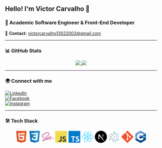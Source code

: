 ## Hello! I'm Victor Carvalho 👋  
### 🚀 Academic Software Engineer & Front-End Developer  

📩 **Contact:** [victorcarvalho13022002@gmail.com](mailto:victorcarvalho13022002@gmail.com)  

---

### 📊 GitHub Stats  
<div align="center">
  <a href="https://github.com/vitugc1">
    <img height="180em" src="https://github-readme-stats.vercel.app/api?username=vitugc1&show_icons=true&theme=dark&include_all_commits=true&count_private=true"/>
    <img height="180em" src="https://github-readme-stats.vercel.app/api/top-langs/?username=vitugc1&layout=compact&langs_count=8&theme=dark"/>
  </a>
</div>

---

### 🌍 Connect with me  
[![LinkedIn](https://img.shields.io/badge/LinkedIn-0077B5?style=for-the-badge&logo=linkedin&logoColor=white)](https://www.linkedin.com/in/victor-carvalho-1732451b4/)  
[![Facebook](https://img.shields.io/badge/Facebook-1877F2?style=for-the-badge&logo=facebook&logoColor=white)](https://web.facebook.com/profile.php?id=100011355939177)  
[![Instagram](https://img.shields.io/badge/Instagram-E4405F?style=for-the-badge&logo=instagram&logoColor=white)](https://www.instagram.com/vitucode/?hl=pt-br)  

---

### 🛠️ Tech Stack  
<div align="center">
  <img src="https://raw.githubusercontent.com/devicons/devicon/master/icons/html5/html5-original.svg" height="40px" width="40px" />
  <img src="https://raw.githubusercontent.com/devicons/devicon/master/icons/css3/css3-original.svg" height="40px" width="40px" />
  <img src="https://raw.githubusercontent.com/devicons/devicon/master/icons/sass/sass-original.svg" height="40px" width="40px" />
  <img src="https://raw.githubusercontent.com/devicons/devicon/master/icons/javascript/javascript-original.svg" height="40px" width="40px" />
  <img src="https://raw.githubusercontent.com/devicons/devicon/master/icons/typescript/typescript-original.svg" height="40px" width="40px" />
  <img src="https://raw.githubusercontent.com/devicons/devicon/master/icons/react/react-original.svg" height="40px" width="40px" />
  <img src="https://raw.githubusercontent.com/devicons/devicon/master/icons/nextjs/nextjs-original.svg" height="40px" width="40px" />
  <img src="https://raw.githubusercontent.com/devicons/devicon/master/icons/electron/electron-original.svg" height="40px" width="40px" />
  <img src="https://raw.githubusercontent.com/devicons/devicon/master/icons/git/git-original.svg" height="40px" width="40px" />
  <img src="https://raw.githubusercontent.com/devicons/devicon/master/icons/cplusplus/cplusplus-original.svg" height="40px" width="40px" />
</div>
 
  
      







  
 
   
    
  






